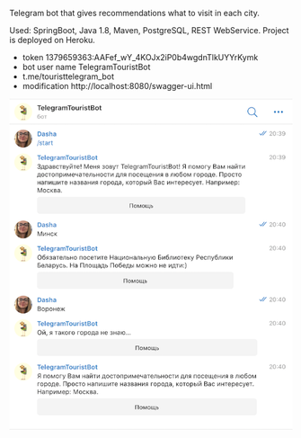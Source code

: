 Telegram bot that gives recommendations what to visit in each city. 


Used: SpringBoot, Java 1.8, Maven, PostgreSQL, REST WebService. 
Project is deployed on Heroku.
+ token 1379659363:AAFef_wY_4KOJx2iP0b4wgdnTlkUYYrKymk
+ bot user name TelegramTouristBot 
+ t.me/touristtelegram_bot
+ modification http://localhost:8080/swagger-ui.html

![screenshot](https://github.com/darya1500/telegramtouristbot/blob/master/bottest.png)

